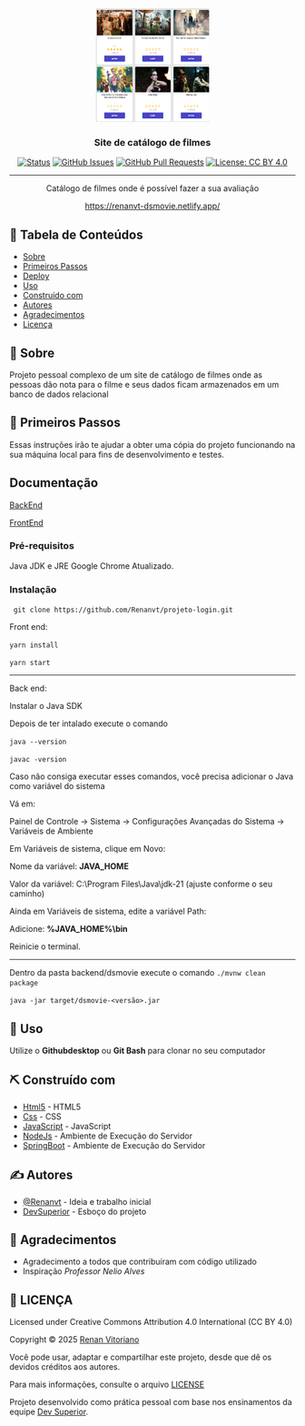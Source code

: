 <p align="center">
  <a href="" rel="noopener">
 <img width=200px height=200px src="./img/capa-projeto.PNG" alt="Project logo"></a>
</p>

<h3 align="center">Site de catálogo de filmes </h3>

<div align="center">

[![Status](https://img.shields.io/badge/status-active-success.svg)]()
[![GitHub Issues](https://img.shields.io/github/issues/kylelobo/The-Documentation-Compendium.svg)](https://github.com/kylelobo/The-Documentation-Compendium/issues)
[![GitHub Pull Requests](https://img.shields.io/github/issues-pr/kylelobo/The-Documentation-Compendium.svg)](https://github.com/Renanvt/dsmovie/pulls)
[![License: CC BY 4.0](https://img.shields.io/badge/License-CC%20BY%204.0-lightgrey.svg)](/LICENSE)

</div>

---

<p align="center"> Catálogo de filmes onde é possível fazer a sua avaliação
    <br> 
</p>
<p align="center">
  <a href="https://renanvt.github.io/projeto-narutoshippuden/">https://renanvt-dsmovie.netlify.app/</a>
</p>

## 📝 Tabela de Conteúdos

- [Sobre](#about)
- [Primeiros Passos](#getting_started)
- [Deploy](#deployment)
- [Uso](#usage)
- [Construído com](#built_using)
- [Autores](#authors)
- [Agradecimentos](#acknowledgement)
- [Licença](#license)

## 🧐 Sobre <a name = "about"></a>

Projeto pessoal complexo de um site de catálogo de filmes onde as pessoas dão nota para o filme e seus dados ficam armazenados em um banco de dados relacional

## 🏁 Primeiros Passos <a name = "getting_started"></a>

Essas instruções irão te ajudar a obter uma cópia do projeto funcionando na sua máquina local para fins de desenvolvimento e testes. 

## Documentação

[BackEnd](BackEnd.md)

[FrontEnd](FrontEnd.md)

### Pré-requisitos

Java JDK e JRE
Google Chrome Atualizado.

### Instalação

``
git clone https://github.com/Renanvt/projeto-login.git``

Front end:

``yarn install``

``yarn start``

---

Back end:

Instalar o Java SDK

Depois de ter intalado execute o comando

``java --version``

``javac -version``

Caso não consiga executar esses comandos, você precisa adicionar o Java como variável do sistema 

Vá em:

Painel de Controle → Sistema → Configurações Avançadas do Sistema → Variáveis de Ambiente

Em Variáveis de sistema, clique em Novo:

Nome da variável: **JAVA_HOME**

Valor da variável: C:\Program Files\Java\jdk-21 (ajuste conforme o seu caminho)

Ainda em Variáveis de sistema, edite a variável Path:

Adicione: **%JAVA_HOME%\bin**

Reinicie o terminal.

---

Dentro da pasta backend/dsmovie execute o comando
``./mvnw clean package``


``java -jar target/dsmovie-<versão>.jar``


## 🎈 Uso <a name="usage"></a>

Utilize o **Githubdesktop** ou **Git Bash** para clonar no seu computador


## ⛏️ Construído com <a name = "built_using"></a>

- [Html5](https://developer.mozilla.org/en-US/docs/Glossary/HTML5) - HTML5
- [Css](https://developer.mozilla.org/en-US/docs/Web/CSS/) - CSS
- [JavaScript](https://developer.mozilla.org/en-US/docs/Web/JavaScript) - JavaScript
- [NodeJs](https://nodejs.org/docs/latest/api/) - Ambiente de Execução do Servidor
- [SpringBoot](https://docs.spring.io/spring-boot/index.html) - Ambiente de Execução do Servidor


## ✍️ Autores <a name = "authors"></a>

- [@Renanvt](https://github.com/) - Ideia e trabalho inicial
- [DevSuperior](https://github.com/devsuperior) - Esboço do projeto


## 🎉 Agradecimentos <a name = "acknowledgement"></a>

- Agradecimento a todos que contribuíram com código utilizado
- Inspiração *Professor Nelio Alves*

## 📝 LICENÇA <a name = "license"></a>

Licensed under Creative Commons Attribution 4.0 International (CC BY 4.0)

Copyright © 2025 [Renan Vitoriano](https://github.com/Renanvt)

Você pode usar, adaptar e compartilhar este projeto, desde que dê os devidos créditos aos autores.

Para mais informações, consulte o arquivo [LICENSE](LICENSE)

Projeto desenvolvido como prática pessoal com base nos ensinamentos da equipe [Dev Superior](https://devsuperior.com.br/).
